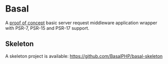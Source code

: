 # Basal
A [proof of concept](https://en.wikipedia.org/wiki/Proof_of_concept) basic server request middleware application wrapper with PSR-7, PSR-15 and PSR-17 support.

## Skeleton
A skeleton project is available: https://github.com/BasalPHP/basal-skeleton
